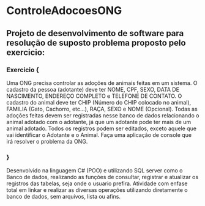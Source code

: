 # ControleAdocoesONG
## Projeto de desenvolvimento de software para resolução de suposto problema proposto pelo exercicio: 
### Exercicio {
Uma ONG precisa controlar as adoções de animais feitas em um sistema.
O cadastro da pessoa (adotante) deve ter NOME, CPF, SEXO, DATA DE NASCIMENTO, ENDEREÇO COMPLETO e TELEFONE DE CONTATO.
O cadastro do animal deve ter CHIP (Número do CHIP colocado no animal), FAMILIA (Gato, Cachorro, etc...), RAÇA, SEXO e NOME (Opcional).
Todas as adoções feitas devem ser registradas nesse banco de dados relacionando o animal adotado com o adotante, já que um adotante pode ter mais de um animal adotado.
Todos os registros podem ser editados, exceto aquele que vai identificar o Adotante e o Animal.
Faça uma aplicação de console que irá resolver o problema da ONG.
### }


Desenvolvido na linguagem C# (POO) e utilizando SQL server como o Banco de dados, realizando as funções de consultar, registrar e atualizar os registros das tabelas, 
seja onde o usuario prefira. Atividade com enfase total em linkar e realizar as diversas operações utilizando diretamente o banco de dados, sem arquivos, lista ou afins. 
